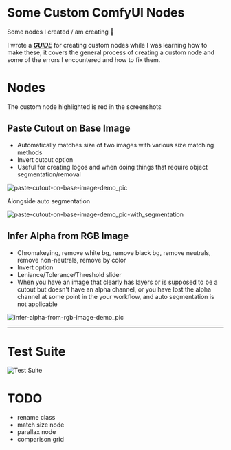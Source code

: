 # Some Custom ComfyUI Nodes

Some nodes I created / am creating 🤗

I wrote a ***[GUIDE](wiki/creating-custom-comfyui_nodes-guide.md)*** for creating custom nodes while I was learning how to make these, it covers the general process of creating a custom node and some of the errors I encountered and how to fix them.

# Nodes

The custom node highlighted is red in the screenshots

## Paste Cutout on Base Image

- Automatically matches size of two images with various size matching methods
- Invert cutout option
- Useful for creating logos and when doing things that require object segmentation/removal

![paste-cutout-on-base-image-demo_pic](wiki/wiki-pics/node-demos/paste-cutout-on-base-image-demo_pic.png)

Alongside auto segmentation

![paste-cutout-on-base-image-demo_pic-with_segmentation](wiki/wiki-pics/node-demos/paste-cutout-on-base-image-with_segmentation-demo_pic.png)


## Infer Alpha from RGB Image

- Chromakeying, remove white bg, remove black bg, remove neutrals, remove non-neutrals, remove by color
- Invert option
- Leniance/Tolerance/Threshold slider
- When you have an image that clearly has layers or is supposed to be a cutout but doesn't have an alpha channel, or you have lost the alpha channel at some point in the your workflow, and auto segmentation is not applicable

![infer-alpha-from-rgb-image-demo_pic](wiki/wiki-pics/node-demos/infer_alpha_from_rgb_image-demo.png)

---------------------

# Test Suite

![Test Suite](test/test_composite_alpha_to_base)

# TODO

- rename class
- match size node
- parallax node
- comparison grid